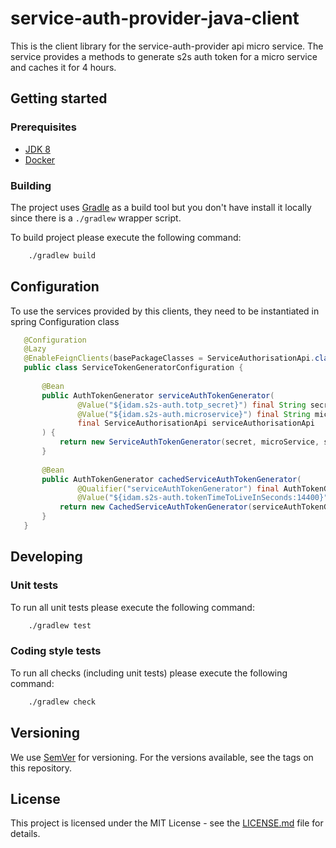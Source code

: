 # service-auth-provider-java-client

This is the client library for the service-auth-provider api micro service.
The service provides a methods to generate s2s auth token for a micro service and caches it for 4 hours.


## Getting started

### Prerequisites

- [JDK 8](https://www.oracle.com/java)
- [Docker](https://www.docker.com)

### Building

The project uses [Gradle](https://gradle.org) as a build tool but you don't have install it locally since there is a
`./gradlew` wrapper script.  

To build project please execute the following command:

```bash
    ./gradlew build
```
## Configuration

To use the services provided by this clients, they need to be instantiated in spring Configuration class
```java
   @Configuration
   @Lazy
   @EnableFeignClients(basePackageClasses = ServiceAuthorisationApi.class)
   public class ServiceTokenGeneratorConfiguration {
   
       @Bean
       public AuthTokenGenerator serviceAuthTokenGenerator(
               @Value("${idam.s2s-auth.totp_secret}") final String secret,
               @Value("${idam.s2s-auth.microservice}") final String microService,
               final ServiceAuthorisationApi serviceAuthorisationApi
       ) {
           return new ServiceAuthTokenGenerator(secret, microService, serviceAuthorisationApi);
       }
   
       @Bean
       public AuthTokenGenerator cachedServiceAuthTokenGenerator(
               @Qualifier("serviceAuthTokenGenerator") final AuthTokenGenerator serviceAuthTokenGenerator,
               @Value("${idam.s2s-auth.tokenTimeToLiveInSeconds:14400}") final int ttl) {
           return new CachedServiceAuthTokenGenerator(serviceAuthTokenGenerator, ttl);
       }
   }
``` 

## Developing

### Unit tests

To run all unit tests please execute the following command:

```bash
    ./gradlew test
```

### Coding style tests

To run all checks (including unit tests) please execute the following command:

```bash
    ./gradlew check
```

## Versioning

We use [SemVer](http://semver.org/) for versioning.
For the versions available, see the tags on this repository.

## License

This project is licensed under the MIT License - see the [LICENSE.md](LICENSE.md) file for details.
